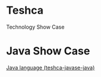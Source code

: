 # Teshca
Technology Show Case

# Java Show Case

[Java language (teshca-javase-java)](/Shifatullah/teshca-javase-java)
